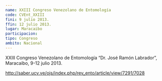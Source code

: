 ```yaml
---
name: XXIII Congreso Venezolano de Entomología
code: CVEnt_XXIII
fini: 9 julio 2013.
ffin: 12 julio 2013.
lugar: Maracaibo
participacion:
tipo: Congreso
ambito: Nacional
---
```


XXIII Congreso Venezolano de Entomología “Dr. José Ramón Labrador”, Maracaibo, 9-12 julio 2013.

http://saber.ucv.ve/ojs/index.php/rev_ento/article/view/7291/7028
